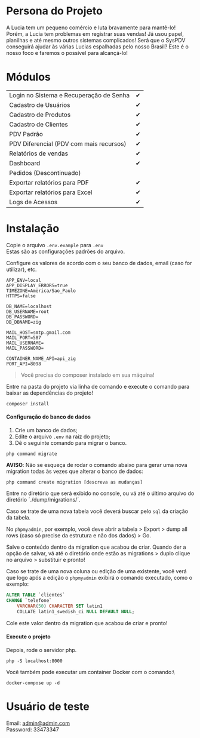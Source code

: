 # Persona do Projeto
A Lucia tem um pequeno comércio e luta bravamente para mantê-lo! Porém, a Lucia tem problemas em registrar suas vendas!
Já usou papel, planilhas e até mesmo outros sistemas complicados!
Será que o SysPDV conseguirá ajudar às várias Lucias espalhadas pelo nosso Brasil?
Este é o nosso foco e faremos o possível para alcançá-lo!

# Módulos

|                                                            |     |
| ---------------------------------------------------------- | --- |
| Login no Sistema e Recuperação de Senha                    | ✔   |
| Cadastro de Usuários                                       | ✔   |
| Cadastro de Produtos                                       | ✔   |
| Cadastro de Clientes                                       | ✔   |
| PDV Padrão                                                 | ✔   |
| PDV Diferencial (PDV com mais recursos)                    | ✔   |
| Relatórios de vendas                                       | ✔   |
| Dashboard                                                  | ✔   |
| Pedidos (Descontinuado)                                    |     |
| Exportar relatórios para PDF                               | ✔   |
| Exportar relatórios para Excel                             | ✔   |
| Logs de Acessos                                            | ✔   |

# Instalação

Copie o arquivo `.env.example` para `.env`\
Estas são as configurações padrões do arquivo.

Configure os valores de acordo com o seu banco de dados, email (caso for utilizar), etc.

```dotenv
APP_ENV=local
APP_DISPLAY_ERRORS=true
TIMEZONE=America/Sao_Paulo
HTTPS=false

DB_NAME=localhost
DB_USERNAME=root
DB_PASSWORD=
DB_DBNAME=zig

MAIL_HOST=smtp.gmail.com
MAIL_PORT=587
MAIL_USERNAME=
MAIL_PASSWORD=

CONTAINER_NAME_API=api_zig
PORT_API=8098

```

> Você precisa do composer instalado em sua máquina!

Entre na pasta do projeto via linha de comando e execute o comando para baixar as dependências do projeto!

```shell
composer install
```

#### Configuração do banco de dados

1. Crie um banco de dados;
2. Edite o arquivo `.env` na raiz do projeto;
3. Dê o seguinte comando para migrar o banco.

```shell
php command migrate
```

**AVISO**: Não se esqueça de rodar o comando abaixo para gerar uma nova migration todas às vezes que alterar o banco de
dados:

```shell
php command create migration [descreva as mudanças]
```

Entre no diretório que será exibido no console, ou vá até o último arquivo do diretório ´./dump/migrations/´.

Caso se trate de uma nova tabela você deverá buscar pelo `sql` da criação da tabela.

No `phpmyadmin`, por exemplo, você deve abrir a tabela > Export > dump all rows
(caso só precise da estrutura e não dos dados) > Go.

Salve o conteúdo dentro da migration que acabou de criar. Quando der a opção de salvar, vá até o diretório onde estão as
migrations > duplo clique no arquivo > substituir e pronto!

Caso se trate de uma nova coluna ou edição de uma existente, você verá que logo após a edição o `phpmyadmin` exibirá o
comando executado, como o exemplo:

```sql
ALTER TABLE `clientes`
CHANGE `telefone`
    VARCHAR(50) CHARACTER SET latin1
    COLLATE latin1_swedish_ci NULL DEFAULT NULL;
```

Cole este valor dentro da migration que acabou de criar e pronto!

#### Execute o projeto

Depois, rode o servidor php.

```shell
php -S localhost:8000
```

Você também pode executar um container Docker com o comando:\

```shell
docker-compose up -d
```

# Usuário de teste

Email: admin@admin.com \
Password: 33473347
